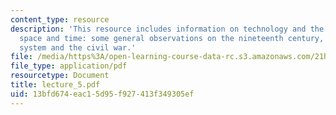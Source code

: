 ```yaml
---
content_type: resource
description: 'This resource includes information on technology and the conquest of
  space and time: some general observations on the nineteenth century, and the railroad
  system and the civil war.'
file: /media/https%3A/open-learning-course-data-rc.s3.amazonaws.com/21h-116j-the-civil-war-and-reconstruction-fall-2005/13bfd674eac15d95f927413f349305ef_lecture_5.pdf
file_type: application/pdf
resourcetype: Document
title: lecture_5.pdf
uid: 13bfd674-eac1-5d95-f927-413f349305ef
---
```

